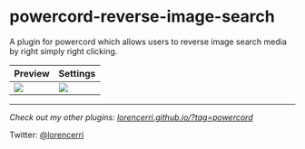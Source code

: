 # powercord-reverse-image-search

A plugin for powercord which allows users to reverse image search media by right simply right clicking.

| Preview                              | Settings                            |
| ------------------------------------ | ----------------------------------- |
| ![](https://i.imgur.com/xU5kgeo.png) | ![](https://i.plexidev.org/fXQj2oN) |

---

*Check out my other plugins: [lorencerri.github.io/?tag=powercord](https://lorencerri.github.io/?tag=powercord)*

Twitter: [@lorencerri](https://twitter.com/lorencerri)
